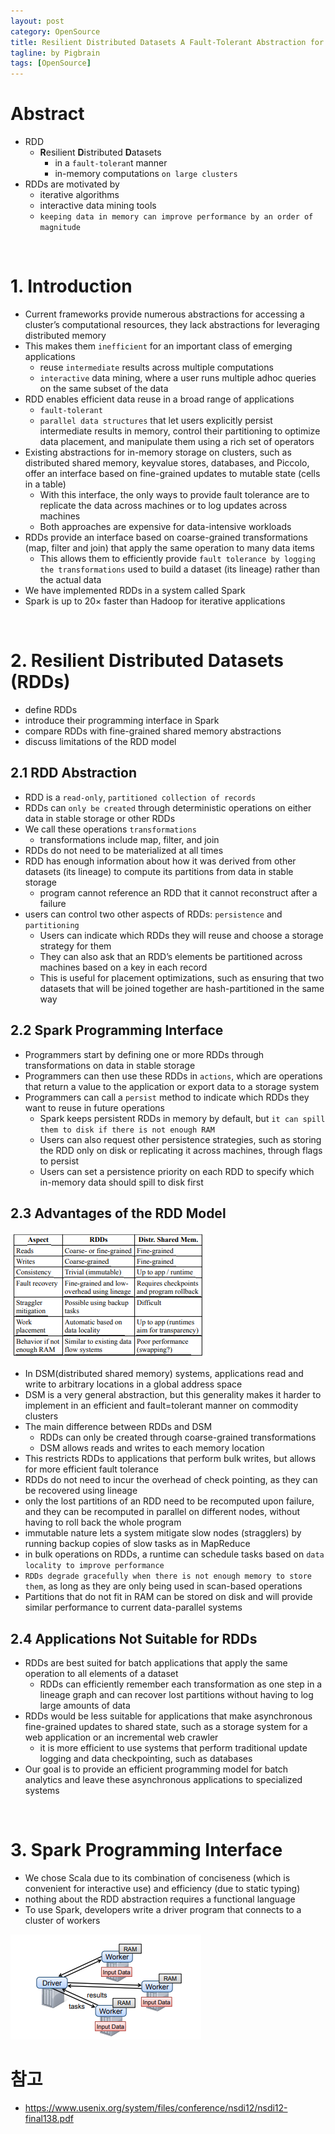 ```yaml
---
layout: post
category: OpenSource    
title: Resilient Distributed Datasets A Fault-Tolerant Abstraction for In-Memory Cluster 
tagline: by Pigbrain  
tags: [OpenSource]  
---
```


<!--more-->
  
# Abstract
* RDD
	* **R**esilient **D**istributed **D**atasets
		* in a `fault-toleran`t manner
		* in-memory computations `on large clusters`
* RDDs are motivated by  
	* iterative algorithms 
	* interactive data mining tools
	* `keeping data in memory
can improve performance by an order of magnitude`
  	
<br> 
  
# 1. Introduction
* Current frameworks provide numerous abstractions
for accessing a cluster’s computational resources, they lack abstractions for leveraging distributed memory  
* This makes them `inefficient` for an important class of emerging applications
	* reuse `intermediate` results across multiple computations
	* `interactive` data mining, where a user runs multiple adhoc queries on the same subset of the data
* RDD enables efficient data reuse in a broad range of applications 	
	* `fault-tolerant`  
	* `parallel data structures` that let users explicitly persist intermediate results in memory, control their partitioning to optimize data placement, and manipulate them using a rich set of operators  
* Existing abstractions for in-memory storage on clusters, such as distributed shared memory, keyvalue
stores, databases, and Piccolo, offer an
interface based on fine-grained updates to mutable state
(cells in a table)
	* With this interface, the only ways to provide fault tolerance are to replicate the data across machines or to log updates across machines  
	*  Both approaches are expensive for data-intensive workloads  
* RDDs provide an interface based on coarse-grained transformations (map, filter and join) that apply the same operation to many data items  
	* This allows them to efficiently provide `fault
tolerance by logging the transformations` used to build a dataset (its lineage) rather than the actual data  
* We have implemented RDDs in a system called Spark  
*  Spark is up to 20× faster than Hadoop for iterative applications  
  
<br>  
  
# 2. Resilient Distributed Datasets (RDDs)
* define RDDs  
* introduce their programming interface in Spark  
* compare RDDs with fine-grained shared memory abstractions  
* discuss limitations of the RDD model  
  
## 2.1 RDD Abstraction
* RDD is a `read-only`, `partitioned collection of records`  
* RDDs can `only be created` through deterministic operations on either data in stable storage or other RDDs  
* We call these operations `transformations`  
	* transformations include map, filter, and join  
* RDDs do not need to be materialized at all times  
* RDD has enough information about how it was derived from other datasets (its lineage) to compute its
partitions from data in stable storage  
	* program cannot reference an RDD that it cannot reconstruct after a failure 
* users can control two other aspects of RDDs: `persistence` and `partitioning`  
	* Users can indicate which RDDs they will reuse and choose a storage strategy for them    
	* They can also ask that an RDD’s elements be partitioned across machines based on a key in each record  
	* This is useful for placement optimizations, such as ensuring that two datasets that will be joined together are hash-partitioned in the same way  
	 
## 2.2 Spark Programming Interface  
* Programmers start by defining one or more RDDs through transformations on data in stable storage  
* Programmers can then use these RDDs in `actions`, which are operations that return a value to the application or export data to a storage system  
* Programmers can call a `persist` method to indicate which RDDs they want to reuse in future operations  
	* Spark keeps persistent RDDs in memory by default,
but `it can spill them to disk if there is not enough
RAM`  
	* Users can also request other persistence strategies, such as storing the RDD only on disk or replicating it across machines, through flags to persist  
	* Users can set a persistence priority on each RDD to specify which in-memory data should spill to disk first 
  
## 2.3 Advantages of the RDD Model  
  
<img src="/assets/themes/Snail/img/OpenSource/Spark/RDD/comparison_of_RDDs.png" alt="">    
  
* In DSM(distributed shared memory) systems, applications read and write to arbitrary locations in a global address space   
* DSM is a very general abstraction, but this generality makes it harder to implement in an efficient and fault=tolerant manner on commodity clusters  
* The main difference between RDDs and DSM 
	* RDDs can only be created through coarse-grained transformations  
	* DSM allows reads and writes to each memory location
* This restricts RDDs to applications that perform bulk writes, but allows for more efficient fault tolerance  
* RDDs do not need to incur the overhead of check pointing, as they can be recovered using lineage  
* only the lost partitions of an RDD need to be recomputed upon failure, and they can be recomputed in parallel on different nodes, without having to roll back the whole program  
* immutable nature lets a system mitigate slow nodes (stragglers) by running backup copies of slow tasks as in MapReduce  
* in bulk operations on RDDs, a runtime can schedule tasks based on `data locality to improve performance`    
* `RDDs degrade gracefully when there is not
enough memory to store them`, as long as they are only
being used in scan-based operations  
* Partitions that do not fit in RAM can be stored on disk and will provide similar performance to current data-parallel systems  

## 2.4 Applications Not Suitable for RDDs  
* RDDs are best suited for batch applications that apply the same operation to all elements of a dataset 
	* RDDs can efficiently remember each transformation as one step in a lineage graph and can recover lost partitions without having to log large amounts of data   
* RDDs would be less suitable for applications that make asynchronous fine-grained updates to shared state, such as a storage system for a web application or an incremental web crawler  
	* it is more efficient to use systems that perform traditional update logging and data checkpointing, such as databases  
* Our goal is to provide an efficient programming model for batch analytics and leave these asynchronous applications to specialized systems  
  
<br>  
      
# 3. Spark Programming Interface  
* We chose Scala due to its combination of conciseness (which is convenient for interactive use) and efficiency (due to static typing)  
* nothing about the RDD abstraction requires a functional language
* To use Spark, developers write a driver program that connects to a cluster of workers     
  
<img src="/assets/themes/Snail/img/OpenSource/Spark/RDD/driver.png" alt="">      
    
# 참고  
* https://www.usenix.org/system/files/conference/nsdi12/nsdi12-final138.pdf  
